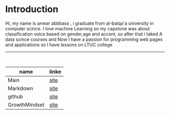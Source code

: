 
# Introduction

Hi, my name is anwar abbbass , i graduate from al-balqa'a university in computer scince. I love machine Learning so my capstone was about classification voice based on gender,age and accent, so after that i taked A data scince courses and Now I have a passion for programming web pages and applications so I have lessons on LTUC college

--------
![]()
-------

| name          | linke                                                              |
| ------------- | ------------------------------------------------------------------ |
| Main          | [site](https://anwarabbass.github.io/reading-notes/)               |
| Markdown      | [site](https://anwarabbass.github.io/reading-notes/Markdown)       |
| github        | [site](https://anwarabbass.github.io/reading-notes/github)         |
| GrowthMindset | [site](https://anwarabbass.github.io/reading-notes/GrowthMindset) |